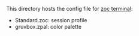 This directory hosts the config file for [zoc terminal](https://www.emtec.com/zoc/):
+ Standard.zoc: session profile
+ gruvbox.zpal: color palette
